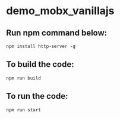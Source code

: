 # demo_mobx_vanillajs
## Run npm command below:
`npm install http-server -g`

## To build the code: 
`npm run build`

## To run the code: 
`npm run start`
